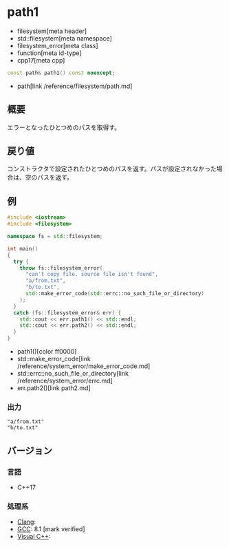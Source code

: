 # path1
* filesystem[meta header]
* std::filesystem[meta namespace]
* filesystem_error[meta class]
* function[meta id-type]
* cpp17[meta cpp]

```cpp
const path& path1() const noexcept;
```
* path[link /reference/filesystem/path.md]

## 概要
エラーとなったひとつめのパスを取得す。


## 戻り値
コンストラクタで設定されたひとつめのパスを返す。パスが設定されなかった場合は、空のパスを返す。


## 例
```cpp example
#include <iostream>
#include <filesystem>

namespace fs = std::filesystem;

int main()
{
  try {
    throw fs::filesystem_error(
      "can't copy file. source file isn't found",
      "a/from.txt",
      "b/to.txt",
      std::make_error_code(std::errc::no_such_file_or_directory)
    );
  }
  catch (fs::filesystem_error& err) {
    std::cout << err.path1() << std::endl;
    std::cout << err.path2() << std::endl;
  }
}
```
* path1()[color ff0000]
* std::make_error_code[link /reference/system_error/make_error_code.md]
* std::errc::no_such_file_or_directory[link /reference/system_error/errc.md]
* err.path2()[link path2.md]

### 出力
```
"a/from.txt"
"b/to.txt"
```

## バージョン
### 言語
- C++17

### 処理系
- [Clang](/implementation.md#clang):
- [GCC](/implementation.md#gcc): 8.1 [mark verified]
- [Visual C++](/implementation.md#visual_cpp):
